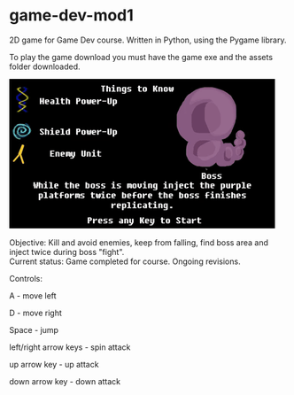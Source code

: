 # game-dev-mod1
2D game for Game Dev course. Written in Python, using the Pygame library.

To play the game download you must have the game exe and the assets folder downloaded.

![Demo](./demo.gif)

Objective: Kill and avoid enemies, keep from falling, find boss area and inject twice during boss "fight".  
Current status: Game completed for course. Ongoing revisions.

Controls:  

A - move left  

D - move right  

Space - jump  

left/right arrow keys - spin attack  

up arrow key - up attack  

down arrow key - down attack
